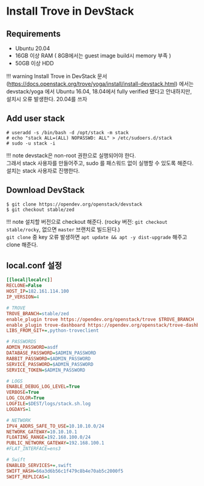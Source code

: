 # Install Trove in DevStack

## Requirements

* Ubuntu 20.04
* 16GB 이상 RAM ( 8GB에서는 guest image build시 memory 부족 )
* 50GB 이상 HDD

!!! warning
    Install Trove in DevStack 문서(https://docs.openstack.org/trove/yoga/install/install-devstack.html)
    에서는 devstack/yoga 에서 Ubuntu 16.04, 18.04에서 fully verified 됐다고 안내하지만, 설치시 오류 
    발생한다. 20.04를 쓰자


## Add user stack

``` title=""
# useradd -s /bin/bash -d /opt/stack -m stack
# echo "stack ALL=(ALL) NOPASSWD: ALL" > /etc/sudoers.d/stack
# sudo -u stack -i
```
!!! note
    devstack은 non-root 권한으로 실행되어야 한다.  
    그래서 stack 사용자를 만들어주고, sudo 를 패스워드 없이 실행할 수 있도록 해준다.  
    설치는 stack 사용자로 진행한다.  


## Download DevStack

``` title=""
$ git clone https://opendev.org/openstack/devstack 
$ git checkout stable/zed
```
!!! note
    설치할 버전으로 checkout 해준다. (rocky 버전: `git checkout stable/rocky`, 없으면 `master` 브랜치로 빌드된다.)  
    `git clone` 중 key 오류 발생하면 `apt update && apt -y dist-upgrade` 해주고 clone 해준다.  


## local.conf 설정

``` ini title="local.conf"
[[local|localrc]]
RECLONE=False
HOST_IP=182.161.114.100
IP_VERSION=4

# TROVE
TROVE_BRANCH=stable/zed
enable_plugin trove https://opendev.org/openstack/trove $TROVE_BRANCH
enable_plugin trove-dashboard https://opendev.org/openstack/trove-dashboard $TROVE_BRANCH
LIBS_FROM_GIT+=,python-troveclient

# PASSWORDS
ADMIN_PASSWORD=asdf
DATABASE_PASSWORD=$ADMIN_PASSWORD
RABBIT_PASSWORD=$ADMIN_PASSWORD
SERVICE_PASSWORD=$ADMIN_PASSWORD
SERVICE_TOKEN=$ADMIN_PASSWORD

# LOGS
ENABLE_DEBUG_LOG_LEVEL=True
VERBOSE=True
LOG_COLOR=True
LOGFILE=$DEST/logs/stack.sh.log
LOGDAYS=1

# NETWORK
IPV4_ADDRS_SAFE_TO_USE=10.10.10.0/24
NETWORK_GATEWAY=10.10.10.1
FLOATING_RANGE=192.168.100.0/24
PUBLIC_NETWORK_GATEWAY=192.168.100.1
#FLAT_INTERFACE=ens3

# Swift
ENABLED_SERVICES+=,swift
SWIFT_HASH=66a3d6b56c1f479c8b4e70ab5c2000f5
SWIFT_REPLICAS=1
```
